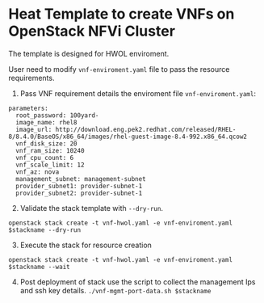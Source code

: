 Heat Template to create VNFs on OpenStack NFVi Cluster
======================================================
The template is designed for HWOL enviroment.

User need to modify `vnf-enviroment.yaml` file to pass the resource requirements.

1. Pass VNF requirement details the enviroment file `vnf-enviroment.yaml`:

``` 
parameters:
  root_password: 100yard-
  image_name: rhel8
  image_url: http://download.eng.pek2.redhat.com/released/RHEL-8/8.4.0/BaseOS/x86_64/images/rhel-guest-image-8.4-992.x86_64.qcow2
  vnf_disk_size: 20
  vnf_ram_size: 10240
  vnf_cpu_count: 6
  vnf_scale_limit: 12
  vnf_az: nova
  management_subnet: management-subnet
  provider_subnet1: provider-subnet-1
  provider_subnet2: provider-subnet-1
```
2. Validate the stack template with `--dry-run`.

`openstack stack create -t vnf-hwol.yaml -e vnf-enviroment.yaml $stackname --dry-run`

3. Execute the stack for resource creation

`openstack stack create -t vnf-hwol.yaml -e vnf-enviroment.yaml $stackname --wait`

4. Post deployment of stack use the script to collect the management Ips and ssh key details.
`./vnf-mgmt-port-data.sh $stackname`
